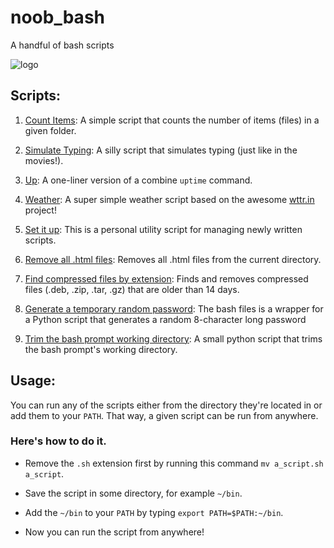 # noob_bash
A handful of bash scripts

![logo](https://camo.githubusercontent.com/7c9b27101ba491969d016f2f2427c3e066f7bd0b/68747470733a2f2f63646e2e7261776769742e636f6d2f6f64622f6f6666696369616c2d626173682d6c6f676f2f6d61737465722f6173736574732f4c6f676f732f4964656e746974792f504e472f424153485f6c6f676f2d7472616e73706172656e742d62672d636f6c6f722e706e67)

## Scripts:

1. [Count Items](https://github.com/baduker/noob_bash/blob/master/scripts/ci.sh):
A simple script that counts the number of items (files) in a given folder.

2. [Simulate Typing](https://github.com/baduker/noob_bash/blob/master/scripts/sim.sh): A silly script that simulates typing (just like in the movies!).

3. [Up](https://github.com/baduker/noob_bash/blob/master/scripts/up.sh): A one-liner version of a combine `uptime` command.

4. [Weather](https://github.com/baduker/noob_bash/blob/master/scripts/weather.sh): A super simple weather script based on the awesome [wttr.in](https://github.com/chubin/wttr.in) project!

5. [Set it up](https://github.com/baduker/noob_bash/blob/master/scripts/setitup.sh): This is a personal utility script for managing newly written scripts.

6. [Remove all .html files](https://github.com/baduker/noob_bash/blob/master/scripts/rm_html.sh): Removes all .html files from the current directory.

7. [Find compressed files by extension](https://github.com/baduker/noob_bash/blob/master/scripts/arch.sh): Finds and removes compressed files (.deb, .zip, .tar, .gz) that are older than 14 days.

8. [Generate a temporary random password](https://github.com/baduker/noob_bash/blob/master/scripts/genpass/genpass.sh): The bash files is a wrapper for a Python script that generates a random 8-character long password

9. [Trim the bash prompt working directory](https://github.com/baduker/noob_bash/blob/master/scripts/trim_pwd.py): A small python script that trims the bash prompt's working directory.
## Usage:

You can run any of the scripts either from the directory they're located in or add them to your `PATH`. That way, a given script can be run from anywhere.

### Here's how to do it.

+ Remove the `.sh` extension first by running this command `mv a_script.sh a_script`.

+ Save the script in some directory, for example `~/bin`.

+ Add the `~/bin` to your `PATH` by typing `export PATH=$PATH:~/bin`.

+ Now you can run the script from anywhere!